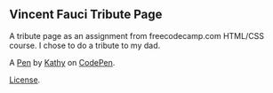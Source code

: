 Vincent Fauci Tribute Page
--------------------------
A tribute page as an assignment from freecodecamp.com HTML/CSS course. I chose to do a tribute to my dad.

A [Pen](https://codepen.io/KathyPark/pen/XMXxEy) by [Kathy](http://codepen.io/KathyPark) on [CodePen](http://codepen.io/).

[License](https://codepen.io/KathyPark/pen/XMXxEy/license).